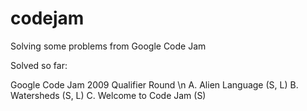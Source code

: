 # codejam
Solving some problems from Google Code Jam

Solved so far: 

Google Code Jam 2009 Qualifier Round \n
A. Alien Language (S, L)
B. Watersheds (S, L)
C. Welcome to Code Jam (S)
